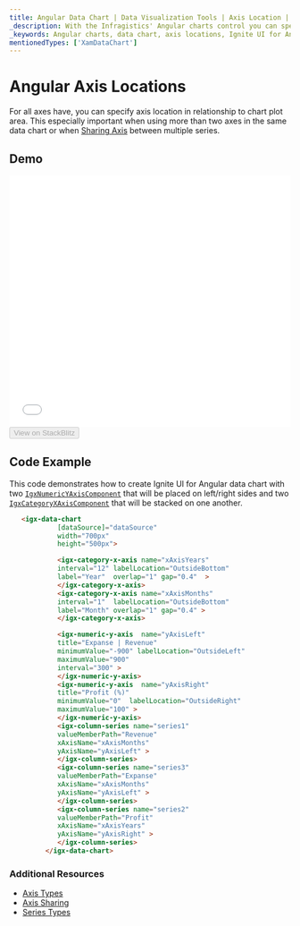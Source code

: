 ```yaml
---
title: Angular Data Chart | Data Visualization Tools | Axis Location | Infragistics
_description: With the Infragistics' Angular charts control you can specify axis location in relation to the chart plot area. Create a Ignite UI for Angular graph with two axis!
_keywords: Angular charts, data chart, axis locations, Ignite UI for Angular, Infragistics
mentionedTypes: ['XamDataChart']
---
```


# Angular Axis Locations

 For all axes have, you can specify axis location in relationship to chart plot area. This especially important when using more than two axes in the same data chart or when [Sharing Axis](data-chart-axis-sharing.md) between multiple series.

## Demo

<div class="sample-container loading" style="height: 450px">
    <iframe id="data-chart-axis-locations-iframe" src='{environment:dvDemosBaseUrl}/charts/data-chart-axis-locations' width="100%" height="100%" seamless frameBorder="0" onload="onXPlatSampleIframeContentLoaded(this);"></iframe>
</div>
<div>
    <button data-localize="stackblitz" disabled class="stackblitz-btn" data-iframe-id="data-chart-axis-locations-iframe" data-demos-base-url="{environment:dvDemosBaseUrl}">View on StackBlitz
    </button>


</div>

<div class="divider--half"></div>

## Code Example

This code demonstrates how to create Ignite UI for Angular data chart with two [`IgxNumericYAxisComponent`]({environment:dvapibaseurl}/products/ignite-ui-angular/api/docs/typescript/latest/classes/igxnumericyaxiscomponent.html) that will be placed on left/right sides and two [`IgxCategoryXAxisComponent`]({environment:dvapibaseurl}/products/ignite-ui-angular/api/docs/typescript/latest/classes/igxcategoryxaxiscomponent.html) that will be stacked on one another.

```html
   <igx-data-chart
            [dataSource]="dataSource"
            width="700px"
            height="500px">

            <igx-category-x-axis name="xAxisYears"
            interval="12" labelLocation="OutsideBottom"
            label="Year"  overlap="1" gap="0.4"  >
            </igx-category-x-axis>
            <igx-category-x-axis name="xAxisMonths"
            interval="1"  labelLocation="OutsideBottom"
            label="Month" overlap="1" gap="0.4" >
            </igx-category-x-axis>

            <igx-numeric-y-axis  name="yAxisLeft"
            title="Expanse | Revenue"
            minimumValue="-900" labelLocation="OutsideLeft"
            maximumValue="900"
            interval="300" >
            </igx-numeric-y-axis>
            <igx-numeric-y-axis  name="yAxisRight"
            title="Profit (%)"
            minimumValue="0"  labelLocation="OutsideRight"
            maximumValue="100" >
            </igx-numeric-y-axis>
            <igx-column-series name="series1"
            valueMemberPath="Revenue"
            xAxisName="xAxisMonths"
            yAxisName="yAxisLeft" >
            </igx-column-series>
            <igx-column-series name="series3"
            valueMemberPath="Expanse"
            xAxisName="xAxisMonths"
            yAxisName="yAxisLeft" >
            </igx-column-series>
            <igx-column-series name="series2"
            valueMemberPath="Profit"
            xAxisName="xAxisYears"
            yAxisName="yAxisRight" >
            </igx-column-series>
         </igx-data-chart>
```

### Additional Resources

-   [Axis Types](data-chart-axis-types.md)
-   [Axis Sharing](data-chart-axis-sharing.md)
-   [Series Types](data-chart-series-types.md)
